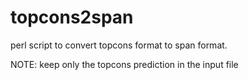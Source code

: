 # topcons2span
perl script to convert topcons format to span format.

NOTE: keep only the topcons prediction in the input file
